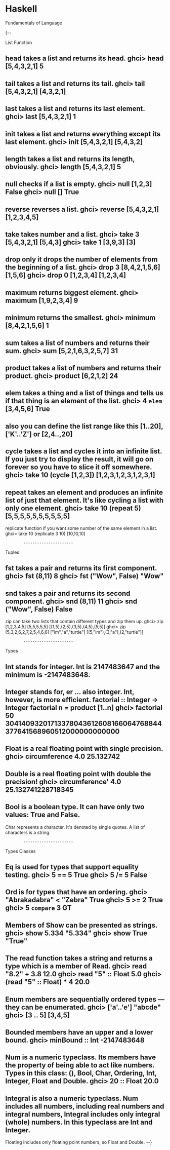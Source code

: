 # Haskell

Fundamentals of Language


{--

List Function

head takes a list and returns its head.
ghci> head [5,4,3,2,1]
5
-----------
tail takes a list and returns its tail.
ghci> tail [5,4,3,2,1]
[4,3,2,1]
-----------
last takes a list and returns its last element.
ghci> last [5,4,3,2,1]
1
-----------
init takes a list and returns everything except its last element.
ghci> init [5,4,3,2,1]
[5,4,3,2]
-----------
length takes a list and returns its length, obviously.
ghci> length [5,4,3,2,1]
5
-----------
null checks if a list is empty.
ghci> null [1,2,3]
False
ghci> null []
True
-----------
reverse reverses a list.
ghci> reverse [5,4,3,2,1]
[1,2,3,4,5]
-----------
take takes number and a list.
ghci> take 3 [5,4,3,2,1]
[5,4,3]
ghci> take 1 [3,9,3]
[3]
-----------
drop only it drops the number of elements from the beginning of a list.
ghci> drop 3 [8,4,2,1,5,6]
[1,5,6]
ghci> drop 0 [1,2,3,4]
[1,2,3,4]
-----------
maximum returns biggest element.
ghci> maximum [1,9,2,3,4]
9
-----------
minimum returns the smallest.
ghci> minimum [8,4,2,1,5,6]
1
-----------
sum takes a list of numbers and returns their sum.
ghci> sum [5,2,1,6,3,2,5,7]
31
-----------
product takes a list of numbers and returns their product.
ghci> product [6,2,1,2]
24
-----------
elem takes a thing and a list of things and tells us
if that thing is an element of the list.
ghci> 4 `elem` [3,4,5,6]
True
-----------
also you can define the list range like this
[1..20], ['K'..'Z'] or [2,4..,20]
-----------
cycle takes a list and cycles it into an infinite list. If you just try to display the result,
it will go on forever so you have to slice it off somewhere.
ghci> take 10 (cycle [1,2,3])
[1,2,3,1,2,3,1,2,3,1]
-----------
repeat takes an element and produces an infinite list of just that element.
It's like cycling a list with only one element.
ghci> take 10 (repeat 5)
[5,5,5,5,5,5,5,5,5,5]
-----------
replicate function if you want some number of the same element in a list.
ghci> take 10 (replicate 3 10)
[10,10,10]

            ----------------------
Tuples

fst takes a pair and returns its first component.
ghci> fst (8,11)
8
ghci> fst ("Wow", False)
"Wow"
-----------
snd takes a pair and returns its second component.
ghci> snd (8,11)
11
ghci> snd ("Wow", False)
False
-----------
zip can take two lists that contain different types and zip them up.
ghci> zip [1,2,3,4,5] [5,5,5,5,5]
[(1,5),(2,5),(3,5),(4,5),(5,5)]
ghci> zip [5,3,2,6,2,7,2,5,4,6,6] ["im","a","turtle"]
[(5,"im"),(3,"a"),(2,"turtle")]

            ----------------------
Types

Int stands for integer. Int is 2147483647 and the minimum is -2147483648.
-----------
Integer stands for, er … also integer. Int, however, is more efficient.
factorial :: Integer -> Integer
factorial n = product [1..n]
ghci> factorial 50
30414093201713378043612608166064768844377641568960512000000000000
-----------
Float is a real floating point with single precision.
ghci> circumference 4.0
25.132742
-----------
Double is a real floating point with double the precision!
ghci> circumference' 4.0
25.132741228718345
-----------
Bool is a boolean type. It can have only two values: True and False.
-----------
Char represents a character. It's denoted by single quotes.
A list of characters is a string.

            ----------------------
Types Classes

Eq is used for types that support equality testing.
ghci> 5 == 5
True
ghci> 5 /= 5
False
-----------
Ord is for types that have an ordering.
ghci> "Abrakadabra" < "Zebra"
True
ghci> 5 >= 2
True
ghci> 5 `compare` 3
GT
-----------
Members of Show can be presented as strings.
ghci> show 5.334
"5.334"
ghci> show True
"True"
-----------
The read function takes a string and returns a type which is a member of Read.
ghci> read "8.2" + 3.8
12.0
ghci> read "5" :: Float
5.0
ghci> (read "5" :: Float) * 4
20.0
-----------
Enum members are sequentially ordered types — they can be enumerated.
ghci> ['a'..'e']
"abcde"
ghci> [3 .. 5]
[3,4,5]
-----------
Bounded members have an upper and a lower bound.
ghci> minBound :: Int
-2147483648
-----------
Num is a numeric typeclass.
Its members have the property of being able to act like numbers.
Types in this class: (), Bool, Char, Ordering, Int, Integer, Float and Double.
ghci> 20 :: Float
20.0
-----------
Integral is also a numeric typeclass.
Num includes all numbers, including real numbers and integral
numbers, Integral includes only integral (whole) numbers.
In this typeclass are Int and Integer.
-----------
Floating includes only floating point numbers, so Float and Double.
--}
